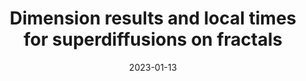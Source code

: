---
title: "Dimension results and local times for superdiffusions on fractals"
date: 2023-01-13
authors: ["Ben Hambly", "Peter Koepernik*"]
venue: "Stochastic Processes and their Applications"
paper-url: "https://www.sciencedirect.com/science/article/pii/S030441492300008X"
pdf-url: "/publications/dimension-results-superdiffusions.pdf"
layout: none
---
